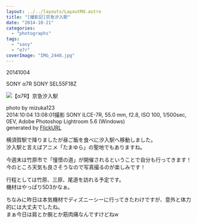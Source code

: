 ```yaml
---
layout: ../../layouts/LayoutMd.astro
title: "[撮影記]京急汐入駅"
date: "2014-10-21"
categories: 
  - "photographs"
tags: 
  - "sony"
  - "α7r"
coverImage: "IMG_2448.jpg"
---
```


20141004

SONY α7R SONY SEL55F18Z

![【α7R】京急汐入駅](/archive/images/14951696574_04e505bc65_b.jpg)
 
photo by mizuka123  
2014:10:04 13:08:01撮影 SONY ILCE-7R, 55.0 mm, f2.8, ISO 100, 1/500sec, 0EV, Adobe Photoshop Lightroom 5.6 (Windows)  
generated by [FlickURL](https://itunes.apple.com/jp/app/flickurl/id817330241?mt=8)

横須賀駅で降りましたが昼ご飯を食べに汐入駅へ移動しました。  
汐入駅と言えばアニメ「たまゆら」の聖地でもありますね。

今週末は竹原市で「憧憬の道」が開催されるということで自分も行ってきます！  
今のところ天気も良さそうなので写真撮るのが楽しみです！

行程としては竹原、三原、尾道を訪れる予定です。  
機材はやっぱり5D3かなぁ。

ちなみに昨日は本気機材でディズニーシーに行ってきたわけですが、意外と体力的には大丈夫でしたね。  
まぁ今日は肩とか腕とか筋肉痛なんですけどねw
